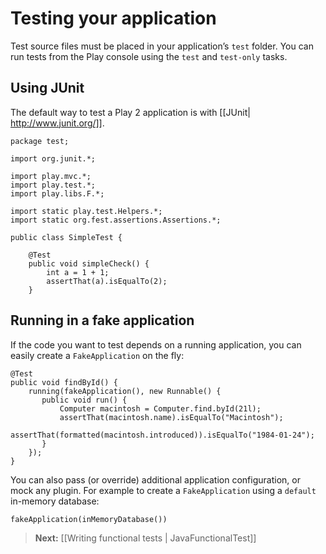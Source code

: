 # Testing your application

Test source files must be placed in your application’s `test` folder. You can run tests from the Play console using the `test` and `test-only` tasks.

## Using JUnit

The default way to test a Play 2 application is with [[JUnit| http://www.junit.org/]].

```
package test;

import org.junit.*;

import play.mvc.*;
import play.test.*;
import play.libs.F.*;

import static play.test.Helpers.*;
import static org.fest.assertions.Assertions.*;

public class SimpleTest {

    @Test 
    public void simpleCheck() {
        int a = 1 + 1;
        assertThat(a).isEqualTo(2);
    }
```

## Running in a fake application

If the code you want to test depends on a running application, you can easily create a `FakeApplication` on the fly:

```
@Test
public void findById() {
    running(fakeApplication(), new Runnable() {
       public void run() {
           Computer macintosh = Computer.find.byId(21l);
           assertThat(macintosh.name).isEqualTo("Macintosh");
           assertThat(formatted(macintosh.introduced)).isEqualTo("1984-01-24");
       }
    });
}
```

You can also pass (or override) additional application configuration, or mock any plugin. For example to create a `FakeApplication` using a `default` in-memory database:

```
fakeApplication(inMemoryDatabase())
```

> **Next:** [[Writing functional tests | JavaFunctionalTest]]